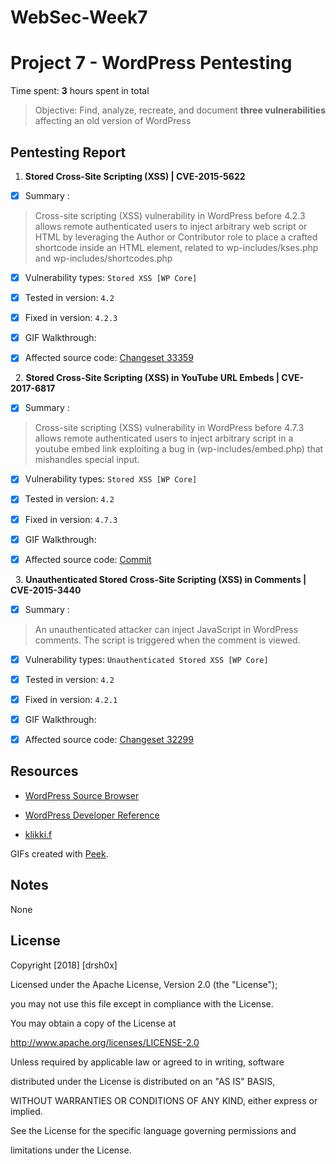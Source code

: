 
# WebSec-Week7

  

# Project 7 - WordPress Pentesting

  

Time spent: **3** hours spent in total

  

> Objective: Find, analyze, recreate, and document **three vulnerabilities** affecting an old version of WordPress

  

## Pentesting Report

  

1. **Stored Cross-Site Scripting (XSS) | CVE-2015-5622**

- [x] Summary : 
> Cross-site scripting (XSS) vulnerability in WordPress before 4.2.3 allows remote authenticated users to inject arbitrary web script or HTML by leveraging the Author or Contributor role to place a crafted shortcode inside an HTML element, related to wp-includes/kses.php and wp-includes/shortcodes.php

  
- [x] Vulnerability types: `Stored XSS [WP Core]`

- [x] Tested in version: `4.2`

- [x] Fixed in version: `4.2.3`

- [x] GIF Walkthrough: 


- [x] Affected source code:   [Changeset 33359](https://core.trac.wordpress.org/changeset/33359)

&nbsp;
2. **Stored Cross-Site Scripting (XSS) in YouTube URL Embeds | CVE-2017-6817**

- [x] Summary : 
> Cross-site scripting (XSS) vulnerability in WordPress before 4.7.3 allows remote authenticated users to inject arbitrary script in a youtube embed link exploiting a bug in (wp-includes/embed.php) that mishandles special input.
  
- [x] Vulnerability types: `Stored XSS [WP Core]`

- [x] Tested in version: `4.2`

- [x] Fixed in version: `4.7.3`

- [x] GIF Walkthrough: 


- [x] Affected source code:   [Commit](https://github.com/WordPress/WordPress/commit/419c8d97ce8df7d5004ee0b566bc5e095f0a6ca8)

&nbsp;
3. **Unauthenticated Stored Cross-Site Scripting (XSS) in Comments | CVE-2015-3440**

- [x] Summary : 
> An unauthenticated attacker can inject JavaScript in WordPress comments. The script is triggered when the comment is viewed.
  
- [x] Vulnerability types: `Unauthenticated Stored XSS [WP Core]`

- [x] Tested in version: `4.2`

- [x] Fixed in version: `4.2.1`

- [x] GIF Walkthrough: 


- [x] Affected source code:   [Changeset 32299](https://core.trac.wordpress.org/changeset/32299)

  

## Resources

  

- [WordPress Source Browser](https://core.trac.wordpress.org/browser/)

- [WordPress Developer Reference](https://developer.wordpress.org/reference/)
- [klikki.f](https://klikki.f)
  

GIFs created with [Peek](https://github.com/phw/peek).

  

## Notes

  

None
  

## License

  

Copyright [2018] [drsh0x]

  

Licensed under the Apache License, Version 2.0 (the "License");

you may not use this file except in compliance with the License.

You may obtain a copy of the License at

  

http://www.apache.org/licenses/LICENSE-2.0

  

Unless required by applicable law or agreed to in writing, software

distributed under the License is distributed on an "AS IS" BASIS,

WITHOUT WARRANTIES OR CONDITIONS OF ANY KIND, either express or implied.

See the License for the specific language governing permissions and

limitations under the License.
